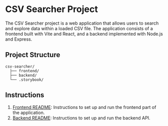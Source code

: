 # CSV Searcher Project

The CSV Searcher project is a web application that allows users to search and explore data within a loaded CSV file. The application consists of a frontend built with Vite and React, and a backend implemented with Node.js and Express.

## Project Structure

```
csv-searcher/
  ├── frontend/
  ├── backend/
  └── .storybook/
```

## Instructions

1.  [Frontend README](./frontend/README.md): Instructions to set up and run the frontend part of the application.
2.  [Backend README](./backend/README.md): Instructions to set up and run the backend API.
